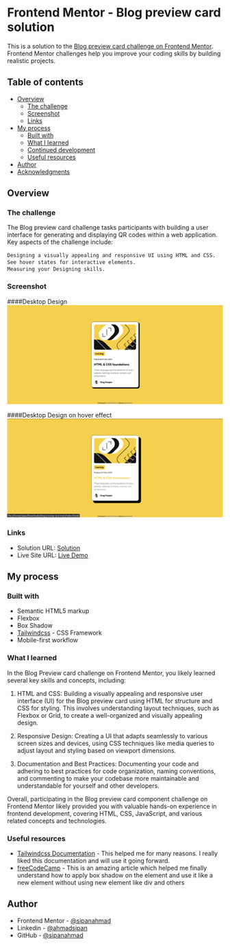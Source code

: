 # Frontend Mentor - Blog preview card solution

This is a solution to the [Blog preview card challenge on Frontend Mentor](https://www.frontendmentor.io/challenges/blog-preview-card-ckPaj01IcS). Frontend Mentor challenges help you improve your coding skills by building realistic projects. 

## Table of contents

- [Overview](#overview)
  - [The challenge](#the-challenge)
  - [Screenshot](#screenshot)
  - [Links](#links)
- [My process](#my-process)
  - [Built with](#built-with)
  - [What I learned](#what-i-learned)
  - [Continued development](#continued-development)
  - [Useful resources](#useful-resources)
- [Author](#author)
- [Acknowledgments](#acknowledgments)

## Overview

### The challenge

The Blog preview card challenge tasks participants with building a user interface for generating and displaying QR codes within a web application. Key aspects of the challenge include:

    Designing a visually appealing and responsive UI using HTML and CSS.
    See hover states for interactive elements.
    Measuring your Designing skills.

### Screenshot

####Desktop Design
![Desktop Design](./desktop-design.png)

####Desktop Design on hover effect
![Desktop Design](./desktop-design-hover.png)

### Links

- Solution URL: [Solution](https://www.frontendmentor.io/solutions/blog-preview-card-using-tailwindcss-Wc8_i7rnl9)
- Live Site URL: [Live Demo](https://blog-preview-card-tailwindcss.vercel.app/)

## My process

### Built with

- Semantic HTML5 markup
- Flexbox
- Box Shadow
- [Tailwindcss](https://tailwindcss.com/) - CSS Framework 
- Mobile-first workflow

### What I learned

In the Blog Preview card challenge on Frontend Mentor, you likely learned several key skills and concepts, including:

1. HTML and CSS: Building a visually appealing and responsive user interface (UI) for the Blog preview card using HTML for structure and CSS for styling. This involves understanding layout techniques, such as Flexbox or Grid, to create a well-organized and visually appealing design.

   
2. Responsive Design: Creating a UI that adapts seamlessly to various screen sizes and devices, using CSS techniques like media queries to adjust layout and styling based on viewport dimensions.

3. Documentation and Best Practices: Documenting your code and adhering to best practices for code organization, naming conventions, and commenting to make your codebase more maintainable and understandable for yourself and other developers.

Overall, participating in the Blog preview card component challenge on Frontend Mentor likely provided you with valuable hands-on experience in frontend development, covering HTML, CSS, JavaScript, and various related concepts and technologies.

### Useful resources

- [Tailwindcss Documentation](https://tailwindcss.com/docs/installation) - This helped me for many reasons. I really liked this documentation and will use it going forward.
- [freeCodeCamp](https://www.freecodecamp.org/news/how-to-create-beautiful-box-shadows-in-html-and-css/) - This is an amazing article which helped me finally understand how to apply box shadow on the element and  use it like a new element without using new element like div and others
## Author

- Frontend Mentor - [@sipanahmad](https://www.frontendmentor.io/profile/sipanahmad)
- Linkedin - [@ahmadsipan](https://www.linkedin.com/in/ahmadsipan/)
- GitHub - [@sipanahmad](https://github.com/sipanahmad)
